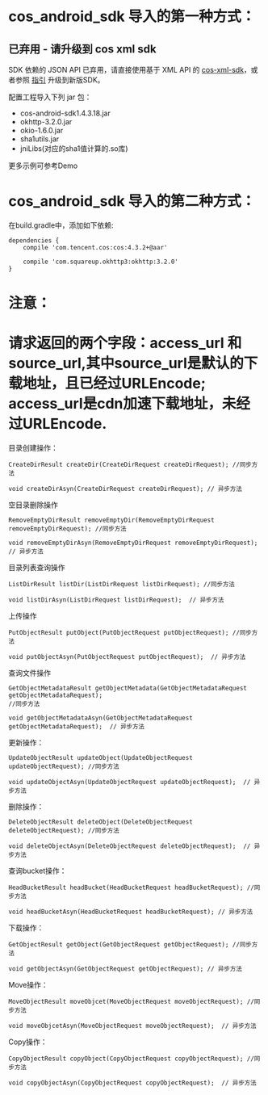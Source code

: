 # cos_android_sdk 导入的第一种方式：


## 已弃用 - 请升级到 cos xml sdk
SDK 依赖的 JSON API 已弃用，请直接使用基于 XML API 的 [cos-xml-sdk](https://github.com/tencentyun/qcloud-sdk-android)，或者参照 [指引](https://cloud.tencent.com/document/product/436/30776) 升级到新版SDK。

配置工程导入下列 jar 包：

- cos-android-sdk1.4.3.18.jar
- okhttp-3.2.0.jar
- okio-1.6.0.jar
- sha1utils.jar
- jniLibs(对应的sha1值计算的.so库)

更多示例可参考Demo


# cos_android_sdk 导入的第二种方式：

在build.gradle中，添加如下依赖:

```
dependencies {
    compile 'com.tencent.cos:cos:4.3.2+@aar'
    
    compile 'com.squareup.okhttp3:okhttp:3.2.0'
}
``` 

# 注意： 

# 请求返回的两个字段：access_url 和 source_url,其中source_url是默认的下载地址，且已经过URLEncode; access_url是cdn加速下载地址，未经过URLEncode.

目录创建操作：

```
CreateDirResult createDir(CreateDirRequest createDirRequest); //同步方法

void createDirAsyn(CreateDirRequest createDirRequest); // 异步方法
```

空目录删除操作

```
RemoveEmptyDirResult removeEmptyDir(RemoveEmptyDirRequest removeEmptyDirRequest); //同步方法

void removeEmptyDirAsyn(RemoveEmptyDirRequest removeEmptyDirRequest);  // 异步方法
```

目录列表查询操作
```
ListDirResult listDir(ListDirRequest listDirRequest); //同步方法
 
void listDirAsyn(ListDirRequest listDirRequest);  // 异步方法
```
上传操作
```
PutObjectResult putObject(PutObjectRequest putObjectRequest); //同步方法

void putObjectAsyn(PutObjectRequest putObjectRequest);  // 异步方法
```
查询文件操作
```
GetObjectMetadataResult getObjectMetadata(GetObjectMetadataRequest getObjectMetadataRequest);
//同步方法

void getObjectMetadataAsyn(GetObjectMetadataRequest getObjectMetadataRequest);  // 异步方法
```
更新操作：
```
UpdateObjectResult updateObject(UpdateObjectRequest updateObjectRequest); //同步方法

void updateObjectAsyn(UpdateObjectRequest updateObjectRequest);  // 异步方法
```
删除操作：
```
DeleteObjectResult deleteObject(DeleteObjectRequest deleteObjectRequest); //同步方法

void deleteObjectAsyn(DeleteObjectRequest deleteObjectRequest);  // 异步方法
```
查询bucket操作：
```
HeadBucketResult headBucket(HeadBucketRequest headBucketRequest); //同步方法

void headBucketAsyn(HeadBucketRequest headBucketRequest); // 异步方法
```
下载操作：
```
GetObjectResult getObject(GetObjectRequest getObjectRequest); //同步方法

void getObjectAsyn(GetObjectRequest getObjectRequest); // 异步方法
```
Move操作：
```
MoveObjectResult moveObjcet(MoveObjectRequest moveObjectRequest); //同步方法

void moveObjcetAsyn(MoveObjectRequest moveObjectRequest);  // 异步方法
```
Copy操作：
```
CopyObjectResult copyObject(CopyObjectRequest copyObjectRequest); //同步方法

void copyObjectAsyn(CopyObjectRequest copyObjectRequest);  // 异步方法
```
